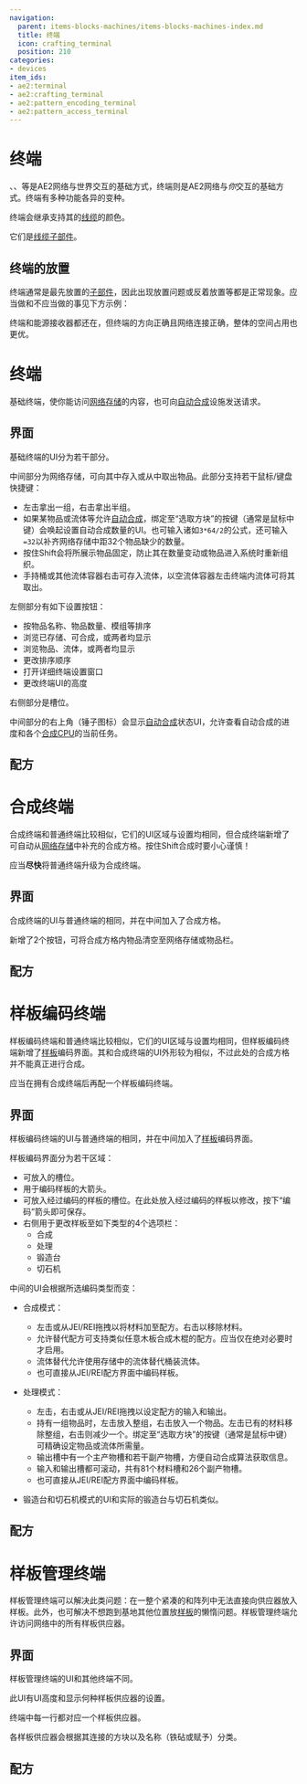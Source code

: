 ```yaml
---
navigation:
  parent: items-blocks-machines/items-blocks-machines-index.md
  title: 终端
  icon: crafting_terminal
  position: 210
categories:
- devices
item_ids:
- ae2:terminal
- ae2:crafting_terminal
- ae2:pattern_encoding_terminal
- ae2:pattern_access_terminal
---
```


# 终端

<GameScene zoom="6" background="transparent">
  <ImportStructure src="../assets/assemblies/terminals.snbt" />
  <IsometricCamera yaw="195" pitch="30" />
</GameScene>

<ItemLink id="pattern_provider" />、<ItemLink id="import_bus" />、<ItemLink id="storage_bus" />等是AE2网络与世界交互的基础方式，终端则是AE2网络与*你*交互的基础方式。终端有多种功能各异的变种。

终端会继承支持其的[线缆](cables.md)的颜色。

它们是[线缆子部件](../ae2-mechanics/cable-subparts.md)。

## 终端的放置

终端通常是最先放置的[子部件](../ae2-mechanics/cable-subparts.md)，因此出现放置问题或反着放置等都是正常现象。应当做和不应当做的事见下方示例：

<GameScene zoom="6" background="transparent">
  <ImportStructure src="../assets/assemblies/terminal_placement.snbt" />
  <IsometricCamera yaw="195" pitch="30" />

  <LineAnnotation color="#ff3333" from="2.5 .5 .5" to="4.5 2.5 .5" alwaysOnTop={true} thickness="0.05"/>
  <LineAnnotation color="#ff3333" from="2.5 2.5 .5" to="4.5 .5 .5" alwaysOnTop={true} thickness="0.05"/>

  <LineAnnotation color="#33ff33" from="-.5 2.5 .5" to="1 .5 .5" alwaysOnTop={true} thickness="0.05"/>
  <LineAnnotation color="#33ff33" from="1 .5 .5" to="1.5 1 .5" alwaysOnTop={true} thickness="0.05"/>
</GameScene>

终端和能源接收器都还在，但终端的方向正确且网络连接正确，整体的空间占用也更优。

<a name="terminal-ui"></a>

# 终端

<GameScene zoom="6" background="transparent">
  <ImportStructure src="../assets/blocks/terminal.snbt" />
  <IsometricCamera yaw="180" />
</GameScene>

基础终端，使你能访问[网络存储](../ae2-mechanics/import-export-storage.md)的内容，也可向[自动合成](../ae2-mechanics/autocrafting.md)设施发送请求。

## 界面

基础终端的UI分为若干部分。

中间部分为网络存储，可向其中存入或从中取出物品。此部分支持若干鼠标/键盘快捷键：

*   左击拿出一组，右击拿出半组。
*   如果某物品或流体等允许[自动合成](../ae2-mechanics/autocrafting.md)，绑定至“选取方块”的按键（通常是鼠标中键）会唤起设置自动合成数量的UI。也可输入诸如`3*64/2`的公式，还可输入`=32`以补齐网络存储中距32个物品缺少的数量。
*   按住Shift会将所展示物品固定，防止其在数量变动或物品进入系统时重新组织。
*   手持桶或其他流体容器右击可存入流体，以空流体容器左击终端内流体可将其取出。

左侧部分有如下设置按钮：

*   按物品名称、物品数量、模组等排序
*   浏览已存储、可合成，或两者均显示
*   浏览物品、流体，或两者均显示
*   更改排序顺序
*   打开详细终端设置窗口
*   更改终端UI的高度

右侧部分是<ItemLink id="view_cell" />槽位。

中间部分的右上角（锤子图标）会显示[自动合成](../ae2-mechanics/autocrafting.md)状态UI，允许查看自动合成的进度和各个[合成CPU](crafting_cpu_multiblock.md)的当前任务。

## 配方

<RecipeFor id="terminal" />

<a name="crafting-terminal-ui"></a>

# 合成终端

<GameScene zoom="6" background="transparent">
  <ImportStructure src="../assets/blocks/crafting_terminal.snbt" />
  <IsometricCamera yaw="180" />
</GameScene>

合成终端和普通终端比较相似，它们的UI区域与设置均相同，但合成终端新增了可自动从[网络存储](../ae2-mechanics/import-export-storage.md)中补充的合成方格。按住Shift合成时要小心谨慎！

应当**尽快**将普通终端升级为合成终端。

## 界面

合成终端的UI与普通终端的相同，并在中间加入了合成方格。

新增了2个按钮，可将合成方格内物品清空至网络存储或物品栏。

## 配方

<RecipeFor id="crafting_terminal" />

<a name="pattern-encoding-terminal-ui"></a>

# 样板编码终端

<GameScene zoom="6" background="transparent">
  <ImportStructure src="../assets/blocks/pattern_encoding_terminal.snbt" />
  <IsometricCamera yaw="180" />
</GameScene>

样板编码终端和普通终端比较相似，它们的UI区域与设置均相同，但样板编码终端新增了[样板](patterns.md)编码界面。其和合成终端的UI外形较为相似，不过此处的合成方格并不能真正进行合成。

应当在拥有合成终端后再配一个样板编码终端。

## 界面

样板编码终端的UI与普通终端的相同，并在中间加入了[样板](patterns.md)编码界面。

样板编码界面分为若干区域：

*   可放入<ItemLink id="blank_pattern" />的槽位。
*   用于编码样板的大箭头。
*   可放入经过编码的样板的槽位。在此处放入经过编码的样板以修改，按下“编码”箭头即可保存。
*   右侧用于更改样板至如下类型的4个选项栏：
    *   合成
    *   处理
    *   锻造台
    *   切石机

中间的UI会根据所选编码类型而变：

*   合成模式：
    *   左击或从JEI/REI拖拽以将材料加至配方。右击以移除材料。
    *   允许替代配方可支持类似任意木板合成木棍的配方。应当仅在绝对必要时才启用。
    *   流体替代允许使用存储中的流体替代桶装流体。
    *   也可直接从JEI/REI配方界面中编码样板。

*   处理模式：
    * 左击，右击或从JEI/REI拖拽以设定配方的输入和输出。
    * 持有一组物品时，左击放入整组，右击放入一个物品。左击已有的材料移除整组，右击则减少一个。绑定至“选取方块”的按键（通常是鼠标中键）可精确设定物品或流体所需量。
    * 输出槽中有一个主产物槽和若干副产物槽，方便自动合成算法获取信息。
    * 输入和输出槽都可滚动，共有81个材料槽和26个副产物槽。
    * 也可直接从JEI/REI配方界面中编码样板。

*   锻造台和切石机模式的UI和实际的锻造台与切石机类似。

## 配方

<RecipeFor id="pattern_encoding_terminal" />

<a name="pattern-access-terminal-ui"></a>

# 样板管理终端

<GameScene zoom="6" background="transparent">
  <ImportStructure src="../assets/blocks/pattern_access_terminal.snbt" />
  <IsometricCamera yaw="180" />
</GameScene>

样板管理终端可以解决此类问题：在一整个紧凑的<ItemLink id="pattern_provider" />和<ItemLink id="molecular_assembler" />阵列中无法直接向供应器放入样板。此外，也可解决不想跑到基地其他位置放[样板](patterns.md)的懒惰问题。样板管理终端允许访问网络中的所有样板供应器。

## 界面

样板管理终端的UI和其他终端不同。

此UI有UI高度和显示何种样板供应器的设置。

终端中每一行都对应一个样板供应器。

各样板供应器会根据其连接的方块以及名称（铁砧或<ItemLink id="name_press" />赋予）分类。

## 配方

<RecipeFor id="pattern_access_terminal" />
